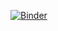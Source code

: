 [![Binder](https://mybinder.org/badge_logo.svg)](https://mybinder.org/v2/gh/gipe2020/JupyterNotebooks.git/master)
